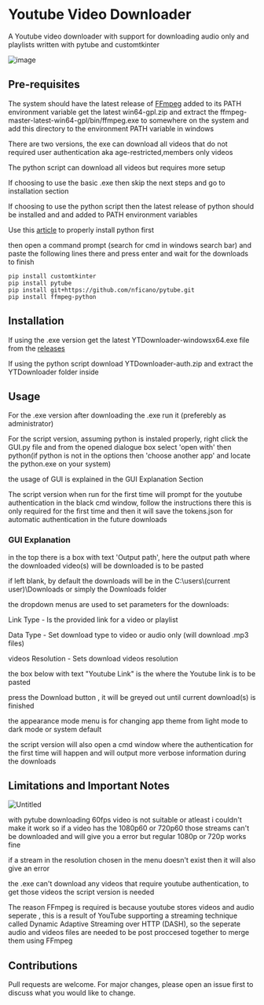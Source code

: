 # Youtube Video Downloader
A Youtube video downloader with support for downloading audio only and playlists written with pytube and customtkinter

![image](https://github.com/SouravDutta2206/Youtube-Downloader/assets/140536178/a0cd2b2e-7b9b-4023-94d7-65b6cb1f1756)



## Pre-requisites
The system should have the latest release of [FFmpeg](https://github.com/BtbN/FFmpeg-Builds/releases) added to its PATH environment variable
get the latest win64-gpl.zip and extract the ffmpeg-master-latest-win64-gpl/bin/ffmpeg.exe to somewhere on the system and add this directory to the environment PATH variable in windows

There are two versions, the exe can download all videos that do not required user authentication aka age-restricted,members only videos 

The python script can download all videos but requires more setup

If choosing to use the basic .exe then skip the next steps and go to installation section

If choosing to use the python script then the latest release of python should be installed and and added to PATH environment variables 

Use this [article](https://www.geeksforgeeks.org/how-to-install-python-on-windows/) to properly install python first

then open a command prompt (search for cmd in windows search bar) and paste the following lines there and press enter and wait for the downloads to finish
```
pip install customtkinter
pip install pytube
pip install git+https://github.com/nficano/pytube.git
pip install ffmpeg-python
```

## Installation
If using the .exe version get the latest YTDownloader-windowsx64.exe file from the [releases](https://github.com/SouravDutta2206/Youtube-Downloader/releases/) 

If using the python script download YTDownloader-auth.zip and extract the YTDownloader folder inside

## Usage 
For the .exe version after downloading the .exe run it (preferebly as administrator)

For the script version, assuming python is instaled properly, right click the GUI.py file and from the opened dialogue box select 'open with' then python(if python is not in the options then 'choose another app' and locate the python.exe on your system) 

the usage of GUI is explained in the GUI Explanation Section

The script version when run for the first time will prompt for the youtube authentication in the black cmd window, follow the instructions there
this is only required for the first time and then it will save the tokens.json for automatic authentication in the future downloads

### GUI Explanation
in the top there is a box with text 'Output path', here the output path where the downloaded video(s) will be downloaded is to be pasted

if left blank, by default the downloads will be in the C:\\users\\(current user)\Downloads or simply the Downloads folder

the dropdown menus are used to set parameters for the downloads:

Link Type - Is the provided link for a video or playlist 

Data Type - Set download type to video or audio only (will download .mp3 files)

videos Resolution - Sets download videos resolution 

the box below with text "Youtube Link" is the where the Youtube link is to be pasted 

press the Download button , it will be greyed out until current download(s) is finished

the appearance mode menu is for changing app theme from light mode to dark mode or system default

the script version will also open a cmd window where the authentication for the first time will happen and will output more verbose information during the downloads

## Limitations and Important Notes

![Untitled](https://github.com/SouravDutta2206/Youtube-Downloader/assets/140536178/2e8d6bcf-c81e-4ca8-945a-47b3446d4381)

with pytube downloading 60fps video is not suitable or atleast i couldn't make it work so if a video has the 1080p60 or 720p60 those streams can't be downloaded and will give you a error but regular 1080p or 720p works fine

if a stream in the resolution chosen in the menu doesn't exist then it will also give an error

the .exe can't download any videos that require youtube authentication, to get those videos the script version is needed

The reason FFmpeg is required is because youtube stores videos and audio seperate , this is a result of YouTube supporting a streaming technique called Dynamic Adaptive Streaming over HTTP (DASH), so the seperate audio and videos files are needed to be post proccesed together to merge them using FFmpeg

## Contributions

Pull requests are welcome. For major changes, please open an issue first to discuss what you would like to change.





